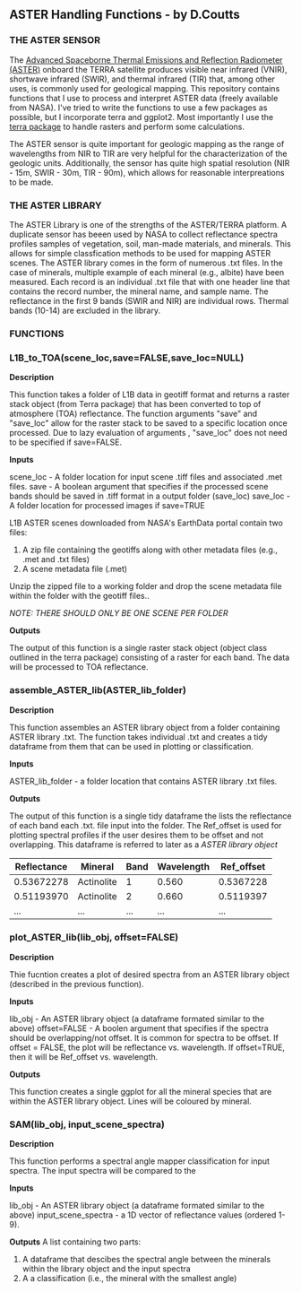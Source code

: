 ## ASTER Handling Functions - by D.Coutts

### THE ASTER SENSOR
The [Advanced Spaceborne Thermal Emissions and Reflection Radiometer (ASTER)](https://asterweb.jpl.nasa.gov/) onboard the TERRA satellite produces visible near infrared (VNIR), shortwave infrared (SWIR), and thermal infrared (TIR) that, among other uses, is commonly used for geological mapping. This repository contains functions that I use to process and interpret ASTER data (freely available from NASA). I've tried to write the functions to use a few packages as possible, but I incorporate terra and ggplot2. Most importantly I use the [terra package](https://rspatial.org/terra/pkg/index.html) to handle rasters and perform some calculations. 

The ASTER sensor is quite important for geologic mapping as the range of wavelengths from NIR to TIR are very helpful for the characterization of the geologic units. Additionally, the sensor has quite high spatial resolution (NIR - 15m, SWIR - 30m, TIR - 90m), which allows for reasonable interpreations to be made. 

### THE ASTER LIBRARY
The ASTER Library is one of the strengths of the ASTER/TERRA platform. A duplicate sensor has beeen used by  NASA to collect reflectance spectra profiles samples of vegetation, soil, man-made materials, and minerals. This allows for simple classfication methods to be used for mapping ASTER scenes. The ASTER library comes in the form of numerous .txt files. In the case of minerals, multiple example of each mineral (e.g., albite) have been measured. Each record is an individual .txt file that with one header line that contains the record number, the mineral name, and sample name. The reflectance in the first 9 bands (SWIR and NIR) are individual rows. Thermal bands (10-14) are excluded in the library.


### FUNCTIONS

### L1B_to_TOA(scene_loc,save=FALSE,save_loc=NULL)

**Description**

This function takes a folder of L1B data in geotiff format and returns a raster stack object (from Terra package) that has been converted to top of atmosphere (TOA) reflectance. The function arguments "save" and "save_loc" allow for the raster stack to be saved to a specific location once processed. Due to lazy evaluation of arguments , "save_loc" does not need to be specified if save=FALSE.  

**Inputs**

scene_loc  -  A folder location for input scene .tiff files and associated .met files.
save  -  A boolean argument that specifies if the processed scene bands should be saved in .tiff format in a output folder (save_loc)
save_loc  -  A folder location for processed images if save=TRUE

L1B ASTER scenes downloaded from NASA's EarthData portal contain two files:
1. A zip file containing the geotiffs along with other metadata files (e.g., .met and .txt files)
2. A scene metadata file (.met)

Unzip the zipped file to a working folder and drop the scene metadata file within the folder with the geotiff files..

*NOTE: THERE SHOULD ONLY BE ONE SCENE PER FOLDER*

**Outputs**

The output of this function is a single raster stack object (object class outlined in the terra package) consisting of a raster for each band. The data will be processed to TOA reflectance.

### assemble_ASTER_lib(ASTER_lib_folder)

**Description**

This function assembles an ASTER library object from a folder containing ASTER library .txt. The function takes individual .txt and creates a tidy dataframe from them that can be used in plotting or classification.

**Inputs**

ASTER_lib_folder  -  a folder location that contains ASTER library .txt files.

**Outputs**

The output of this function is a single tidy dataframe the lists the reflectance of each band each .txt. file input into the folder. The Ref_offset is used for plotting spectral profiles if the user desires them to be offset and not overlapping. This dataframe is referred to later as a *ASTER library object*

| Reflectance | Mineral    | Band | Wavelength | Ref_offset |
| ----------- | ---------- | ---- | ---------- | ---------- |
| 0.53672278  | Actinolite | 1    | 0.560      | 0.5367228  |
| 0.51193970  | Actinolite | 2    | 0.660      | 0.5119397  |
| ...         | ...        | ...  | ...        | ...        |

### plot_ASTER_lib(lib_obj, offset=FALSE)

**Description**

Thie fucntion creates a plot of desired spectra from an ASTER library object (described in the previous function).

**Inputs**

lib_obj  -  An ASTER library object (a dataframe formated similar to the above)
offset=FALSE  -  A boolen argument that specifies if the spectra should be overlapping/not offset. It is common for spectra to be offset. If offset = FALSE, the plot will be reflectance vs. wavelength. If offset=TRUE, then it will be Ref_offset vs. wavelength. 

**Outputs**

This function creates a single ggplot for all the mineral species that are within the ASTER library object. Lines will be coloured by mineral. 

### SAM(lib_obj, input_scene_spectra)

**Description**

This function performs a spectral angle mapper classification for input spectra. The input spectra will be compared to the 

**Inputs**

lib_obj  - An ASTER library object (a dataframe formated similar to the above)
input_scene_spectra - a 1D vector of reflectance values (ordered 1-9).

**Outputs**
A list containing two parts:
1. A dataframe that descibes the spectral angle between the minerals within the library object and the input spectra
2. A a classification (i.e., the mineral with the smallest angle)
